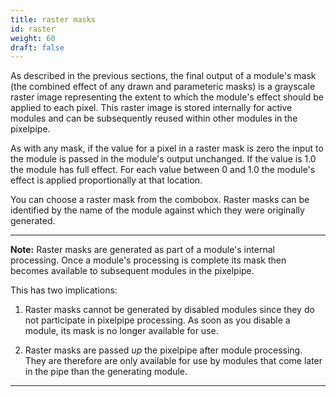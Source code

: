 ```yaml
---
title: raster masks
id: raster
weight: 60
draft: false
---
```


As described in the previous sections, the final output of a module's mask (the combined effect of any drawn and parameteric masks) is a grayscale raster image representing the extent to which the module's effect should be applied to each pixel. This raster image is stored internally for active modules and can be subsequently reused within other modules in the pixelpipe.

As with any mask, if the value for a pixel in a raster mask is zero the input to the module is passed in the module's output unchanged. If the value is 1.0 the module has full effect. For each value between 0 and 1.0 the module's effect is applied proportionally at that location.

You can choose a raster mask from the combobox. Raster masks can be identified by the name of the module against which they were originally generated. 

---

**Note:** Raster masks are generated as part of a module's internal processing. Once a module's processing is complete its mask then becomes available to subsequent modules in the pixelpipe. 

This has two implications:

1. Raster masks cannot be generated by disabled modules since they do not participate in pixelpipe processing. As soon as you disable a module, its mask is no longer available for use.

2. Raster masks are passed _up_ the pixelpipe after module processing. They are therefore are only available for use by modules that come later in the pipe than the generating module.

---
